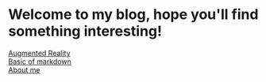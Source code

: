 # Welcome to my blog, hope you'll find something interesting!

[Augmented Reality](augmented-reality/index.md) \
[Basic of markdown](markdown-tutorial.md) \
[About me](about.md)